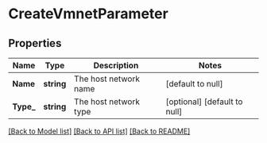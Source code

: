 # CreateVmnetParameter

## Properties
Name | Type | Description | Notes
------------ | ------------- | ------------- | -------------
**Name** | **string** | The host network name | [default to null]
**Type_** | **string** | The host network type | [optional] [default to null]

[[Back to Model list]](README.md#documentation-for-models) [[Back to API list]](README.md#documentation-for-api-endpoints) [[Back to README]](README.md)


